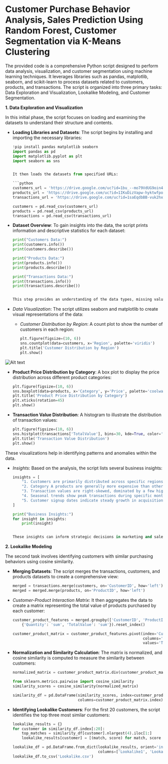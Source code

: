 # Customer Purchase Behavior Analysis, Sales Prediction Using Random Forest, Customer Segmentation via K-Means Clustering
The provided code is a comprehensive Python script designed to perform data analysis, visualization, and customer segmentation using machine learning techniques. It leverages libraries such as pandas, matplotlib, seaborn, and scikit-learn to process datasets related to customers, products, and transactions. The script is organized into three primary tasks: Data Exploration and Visualization, Lookalike Modeling, and Customer Segmentation.

**1. Data Exploration and Visualization**

In this initial phase, the script focuses on loading and examining the datasets to understand their structure and contents.

- **Loading Libraries and Datasets**: The script begins by installing and importing the necessary libraries:

  ```python
  !pip install pandas matplotlib seaborn
  import pandas as pd
  import matplotlib.pyplot as plt
  import seaborn as sns
  

  It then loads the datasets from specified URLs:

  ```python
  customers_url = 'https://drive.google.com/uc?id=1bu_--mo79VdUG9oin4ybfFGRUSXAe-WE'
  products_url = 'https://drive.google.com/uc?id=1IKuDizVapw-hyktwfpoAoaGtHtTNHfd0'
  transactions_url = 'https://drive.google.com/uc?id=1saEqdbBB-vuk2hxoAf4TzDEsykdKlzbF'

  customers = pd.read_csv(customers_url)
  products = pd.read_csv(products_url)
  transactions = pd.read_csv(transactions_url)
  

- **Dataset Overview**: To gain insights into the data, the script prints information and descriptive statistics for each dataset:

  ```python
  print("Customers Data:")
  print(customers.info())
  print(customers.describe())

  print("Products Data:")
  print(products.info())
  print(products.describe())

  print("Transactions Data:")
  print(transactions.info())
  print(transactions.describe())
  

  This step provides an understanding of the data types, missing values, and basic statistical measures.

- *Data Visualization*: The script utilizes seaborn and matplotlib to create visual representations of the data:

  - *Customer Distribution by Region*: A count plot to show the number of customers in each region:

    ```python
    plt.figure(figsize=(10, 6))
    sns.countplot(data=customers, x='Region', palette='viridis')
    plt.title('Customer Distribution by Region')
    plt.show()
    
![Alt text](https://github.com/meakc/Data-Science-A/blob/main/customer_distribution_by_region.png?raw=true)
  - **Product Price Distribution by Category**: A box plot to display the price distribution across different product categories:

    ```python
    plt.figure(figsize=(10, 6))
    sns.boxplot(data=products, x='Category', y='Price', palette='coolwarm')
    plt.title('Product Price Distribution by Category')
    plt.xticks(rotation=45)
    plt.show()
    

  - **Transaction Value Distribution**: A histogram to illustrate the distribution of transaction values:

    ```python
    plt.figure(figsize=(10, 6))
    sns.histplot(transactions['TotalValue'], bins=30, kde=True, color='blue')
    plt.title('Transaction Value Distribution')
    plt.show()
    

  These visualizations help in identifying patterns and anomalies within the data.

- *Insights*: Based on the analysis, the script lists several business insights:

  ```python
  insights = [
      "1. Customers are primarily distributed across specific regions, with Region X having the highest concentration.",
      "2. Category A products are generally more expensive than others, with a wider price range.",
      "3. Transaction values are right-skewed, dominated by a few high-value transactions.",
      "4. Seasonal trends show peak transactions during specific months.",
      "5. Customer signup dates indicate steady growth in acquisitions."
  ]

  print("Business Insights:")
  for insight in insights:
      print(insight)
  

  These insights can inform strategic decisions in marketing and sales.

**2. Lookalike Modeling**

The second task involves identifying customers with similar purchasing behaviors using cosine similarity.

- **Merging Datasets**: The script merges the transactions, customers, and products datasets to create a comprehensive view:

  ```python
  merged = transactions.merge(customers, on='CustomerID', how='left')
  merged = merged.merge(products, on='ProductID', how='left')
  

- *Customer-Product Interaction Matrix*: It then aggregates the data to create a matrix representing the total value of products purchased by each customer:

  ```python
  customer_product_features = merged.groupby(['CustomerID', 'ProductID']).agg(
      {'Quantity': 'sum', 'TotalValue': 'sum'}).reset_index()

  customer_product_matrix = customer_product_features.pivot(index='CustomerID',
                                                            columns='ProductID',
                                                            values='TotalValue').fillna(0)
  

- **Normalization and Similarity Calculation**: The matrix is normalized, and cosine similarity is computed to measure the similarity between customers:

  ```python
  normalized_matrix = customer_product_matrix.div(customer_product_matrix.sum(axis=1), axis=0)

  from sklearn.metrics.pairwise import cosine_similarity
  similarity_scores = cosine_similarity(normalized_matrix)

  similarity_df = pd.DataFrame(similarity_scores, index=customer_product_matrix.index,
                               columns=customer_product_matrix.index)
  

- **Identifying Lookalike Customers**: For the first 20 customers, the script identifies the top three most similar customers:

  ```python
  lookalike_results = {}
  for customer in similarity_df.index[:20]:
      top_matches = similarity_df[customer].nlargest(4).iloc[1:]
      lookalike_results[customer] = [(match, score) for match, score in top_matches.items()]

  lookalike_df = pd.DataFrame.from_dict(lookalike_results, orient='index',
                                        columns=['Lookalike1', 'Lookalike2', 'Lookalike3'])
  lookalike_df.to_csv('Lookalike.csv')

